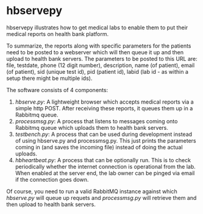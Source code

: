 hbservepy 
=======================
hbservepy illustrates how to get medical labs to enable them to put their medical reports on health bank platform.

To summarize, the reports along with specific parameters for the patients need to be posted to a webserver which will then queue it up and then upload to health bank servers. The parameters to be posted to this URL are: file, testdate, phone (12 digit number), description,  name (of patient), email (of patient), sid (unique test id), pid (patient id), labid (lab id - as within a setup there might be multiple ids).

The software consists of 4 components:

1. *hbserve.py*: A lightweight browser which accepts medical reports via a simple http POST. After receiving these reports, it queues them up in a Rabbitmq queue.
2. *processmsg.py*: A process that listens to messages coming onto Rabbitmq queue which uploads them to health bank servers.
3. *testbench.py*: A process that can be used during development instead of using hbserve.py and processmsg.py. This just prints the parameters coming in (and saves the incoming file) instead of doing the actual uploads.
4. *hbheartbeat.py*: A process that can be optionally run. This is to check periodically whether the internet connection is operational from the lab. When enabled at the server end, the lab owner can be pinged via email if the connection goes down.

Of course, you need to run a valid RabbitMQ instance against which *hbserve.py* will queue up requets and *processmsg.py* will retrieve them and then upload to health bank servers.





